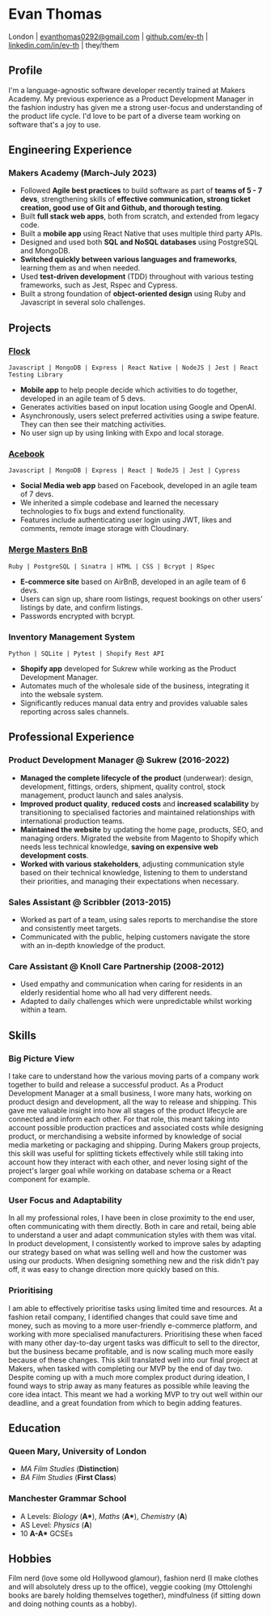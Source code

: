 # Evan Thomas

London | evanthomas0292@gmail.com | [github.com/ev-th](https://github.com/ev-th) | [linkedin.com/in/ev-th](https://www.linkedin.com/in/ev-th/) | they/them

## Profile

I'm a language-agnostic software developer recently trained at Makers Academy. My previous experience as a Product Development Manager in the fashion industry has given me a strong user-focus and understanding of the product life cycle. I'd love to be part of a diverse team working on software that's a joy to use.

## Engineering Experience

### Makers Academy (March-July 2023)

- Followed **Agile best practices** to build software as part of **teams of 5 - 7 devs**, strengthening skills of **effective communication, strong ticket creation, good use of Git and Github, and thorough testing**.
- Built **full stack web apps**, both from scratch, and extended from legacy code. 
- Built a **mobile app** using React Native that uses multiple third party APIs.
- Designed and used both **SQL and NoSQL databases** using PostgreSQL and MongoDB.
- **Switched quickly between various languages and frameworks**, learning them as and when needed.
- Used **test-driven development** (TDD) throughout with various testing frameworks, such as Jest, Rspec and Cypress.
- Built a strong foundation of **object-oriented design** using Ruby and Javascript in several solo challenges.

## Projects

### [**Flock**](https://github.com/ev-th/Flock)

`Javascript | MongoDB | Express | React Native | NodeJS | Jest | React Testing Library`

- **Mobile app** to help people decide which activities to do together, developed in an agile team of 5 devs.
- Generates activities based on input location using Google and OpenAI.
- Asynchronously, users select preferred activities using a swipe feature. They can then see their matching activities.
- No user sign up by using linking with Expo and local storage.

### [**Acebook**](https://github.com/ev-th/acebook-fire)

`Javascript | MongoDB | Express | React | NodeJS | Jest | Cypress`

- **Social Media web app** based on Facebook, developed in an agile team of 7 devs.
- We inherited a simple codebase and learned the necessary technologies to fix bugs and extend functionality.
- Features include authenticating user login using JWT, likes and comments, remote image storage with Cloudinary.

### [**Merge Masters BnB**](https://github.com/CKMurison/makersbnb-ruby-seed)

`Ruby | PostgreSQL | Sinatra | HTML | CSS | Bcrypt | RSpec`

- **E-commerce site** based on AirBnB, developed in an agile team of 6 devs.
- Users can sign up, share room listings, request bookings on other users’ listings by date, and confirm listings.
- Passwords encrypted with bcrypt.

### **Inventory Management System**

`Python | SQLite | Pytest | Shopify Rest API`

- **Shopify app** developed for Sukrew while working as the Product Development Manager.
- Automates much of the wholesale side of the business, integrating it into the websale system.
- Significantly reduces manual data entry and provides valuable sales reporting across sales channels.

## Professional Experience

### Product Development Manager @ Sukrew (2016-2022)

- **Managed the complete lifecycle of the product** (underwear): design, development, fittings, orders, shipment, quality control, stock management, product launch and sales analysis.
- **Improved product quality**, **reduced costs** and **increased scalability** by transitioning to specialised factories and maintained relationships with international production teams.
- **Maintained the website** by updating the home page, products, SEO, and managing orders. Migrated the website from Magento to Shopify which needs less technical knowledge, **saving on expensive web development costs**.
- **Worked with various stakeholders**, adjusting communication style based on their technical knowledge, listening to them to understand their priorities, and managing their expectations when necessary.

### Sales Assistant @ Scribbler (2013-2015)

- Worked as part of a team, using sales reports to merchandise the store and consistently meet targets.
- Communicated with the public, helping customers navigate the store with an in-depth knowledge of the product.

### Care Assistant @ Knoll Care Partnership (2008-2012)

- Used empathy and communication when caring for residents in an elderly residential home who all had very different needs.
- Adapted to daily challenges which were unpredictable whilst working within a team.

## Skills

### Big Picture View

I take care to understand how the various moving parts of a company work together to build and release a successful product. As a Product Development Manager at a small business, I wore many hats, working on product design and development, all the way to release and shipping. This gave me valuable insight into how all stages of the product lifecycle are connected and inform each other. For that role, this meant taking into account possible production practices and associated costs while designing product, or merchandising a website informed by knowledge of social media marketing or packaging and shipping. During Makers group projects, this skill was useful for splitting tickets effectively while still taking into account how they interact with each other, and never losing sight of the project's larger goal while working on database schema or a React component for example.

### User Focus and Adaptability

In all my professional roles, I have been in close proximity to the end user, often communicating with them directly. Both in care and retail, being able to understand a user and adapt communication styles with them was vital. In product development, I consistently worked to improve sales by adapting our strategy based on what was selling well and how the customer was using our products. When designing something new and the risk didn't pay off, it was easy to change direction more quickly based on this.

### Prioritising

I am able to effectively prioritise tasks using limited time and resources. At a fashion retail company, I identified changes that could save time and money, such as moving to a more user-friendly e-commerce platform, and working with more specialised manufacturers. Prioritising these when faced with many other day-to-day urgent tasks was difficult to sell to the director, but the business became profitable, and is now scaling much more easily because of these changes. This skill translated well into our final project at Makers, when tasked with completing our MVP by the end of day two. Despite coming up with a much more complex product during ideation, I found ways to strip away as many features as possible while leaving the core idea intact. This meant we had a working MVP to try out well within our deadline, and a great foundation from which to begin adding features.

## Education

### Queen Mary, University of London
- _MA Film Studies_ (**Distinction**)
- _BA Film Studies_ (**First Class**)

### Manchester Grammar School
- A Levels: _Biology_ (**A\***), _Maths_ (**A\***), _Chemistry_ (**A**)
- AS Level: _Physics_ (**A**)
- 10 **A-A\*** GCSEs

## Hobbies

Film nerd (love some old Hollywood glamour), fashion nerd (I make clothes and will absolutely dress up to the office), veggie cooking (my Ottolenghi books are barely holding themselves together), mindfulness (if sitting down and doing nothing counts as a hobby).